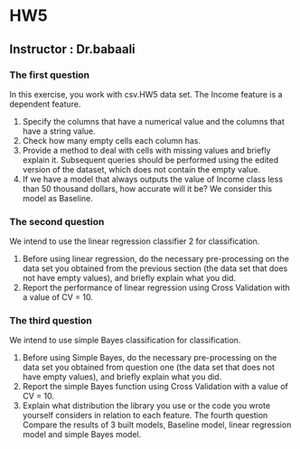 # HW5
## Instructor : Dr.babaali
### The first question
In this exercise, you work with csv.HW5 data set. The Income feature is a dependent feature.
1. Specify the columns that have a numerical value and the columns that have a string value.
2. Check how many empty cells each column has.
3. Provide a method to deal with cells with missing values and briefly explain it. Subsequent queries should be performed using the edited version of the dataset, which does not contain the empty value.
4. If we have a model that always outputs the value of Income class less than 50 thousand dollars, how accurate will it be? We consider this model as Baseline.

### The second question
We intend to use the linear regression classifier 2 for classification.
1. Before using linear regression, do the necessary pre-processing on the data set you obtained from the previous section (the data set that does not have empty values), and briefly explain what you did.
2. Report the performance of linear regression using Cross Validation with a value of CV = 10.

### The third question
We intend to use simple Bayes classification for classification.
1. Before using Simple Bayes, do the necessary pre-processing on the data set you obtained from question one (the data set that does not have empty values), and briefly explain what you did.
2. Report the simple Bayes function using Cross Validation with a value of CV = 10.
3. Explain what distribution the library you use or the code you wrote yourself considers in relation to each feature.
The fourth question
Compare the results of 3 built models, Baseline model, linear regression model and simple Bayes model.
